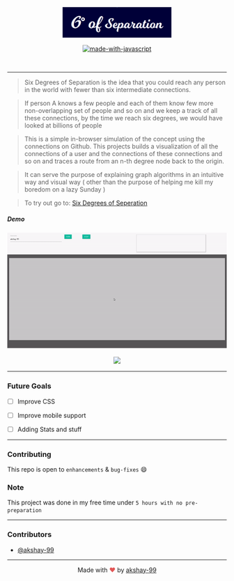 
<div align = "center">
<img src="./assets/logo.png" width=250px/>

</div>


<div align="center">


[![made-with-javascript](https://forthebadge.com/images/badges/made-with-javascript.svg)](https://www.javascript.org/)



<br>



</div>

------------------------------------------
> Six Degrees of Separation is the idea that you could reach any person in the world with fewer than six intermediate connections. 

> If person A knows a few people and each of them know few more non-overlapping set of people and so on and we keep a track of all these connections, by the time we reach six degrees, we would have looked at billions of people

> This is a simple in-browser simulation of the concept using the connections on Github.
> This projects builds a visualization of all the connections of a user and the connections of these connections and so on and traces a route from an n-th degree node back to the origin.

> It can serve the purpose of explaining graph algorithms in an intuitive way and visual way ( other than the purpose of helping me kill my boredom on a lazy Sunday )  

> To try out go to: [Six Degrees of Seperation](http://sixdegreeofsep.surge.sh)


##### Demo 
<div align = "center">

<img src="./assets/sixdeg1.gif" width=800px/>
<br/><br/>
<img src="./assets/sixdeg2.gif" width=800px/>
</div>

------------------------------------------

### Future Goals
- [ ] Improve CSS
- [ ] Improve mobile support
- [ ] Adding Stats and stuff






------------------------------------------
### Contributing
 This repo is open to `enhancements` & `bug-fixes` :smile: 

### Note

 This project was done in my free time under `5 hours with no pre-preparation`


------------------------------------------
### Contributors


- [@akshay-99](https://github.com/akshay-99)



------------------------------------------
<div align="center">
Made with <span style="color: #e25555;">&hearts;</span> by <a href="https://github.com/akshay-99" target="_blank">akshay-99</a>
</div>